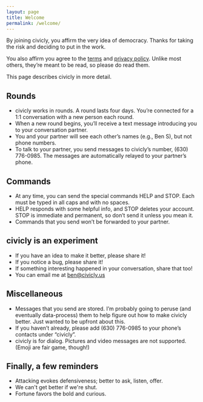 ```yaml
---
layout: page
title: Welcome
permalink: /welcome/
---
```


By joining civicly, you affirm the very idea of democracy. Thanks for taking the risk and deciding to put in the work.

You also affirm you agree to the [terms][] and [privacy policy][]. Unlike most others, they’re meant to be read, so please do read them.

This page describes civicly in more detail.

## Rounds

  - civicly works in rounds. A round lasts four days. You’re connected for a 1:1 conversation with a new person each round.
  - When a new round begins, you’ll receive a text message introducing you to your conversation partner.
  - You and your partner will see each other’s names (e.g., Ben S), but not phone numbers.
  - To talk to your partner, you send messages to civicly’s number, (630) 776-0985. The messages are automatically relayed to your partner’s phone.

## Commands

  - At any time, you can send the special commands HELP and STOP. Each must be typed in all caps and with no spaces.
  - HELP responds with some helpful info, and STOP deletes your account. STOP is immediate and permanent, so don’t send it unless you mean it.
  - Commands that you send won’t be forwarded to your partner.

## civicly is an experiment

  - If you have an idea to make it better, please share it!
  - If you notice a bug, please share it!
  - If something interesting happened in your conversation, share that too!
  - You can email me at ben@civicly.us

## Miscellaneous

  - Messages that you send are stored. I’m probably going to peruse (and eventually data-process) them to help figure out how to make civicly better. Just wanted to be upfront about this.
  - If you haven’t already, please add (630) 776-0985 to your phone’s contacts under “civicly”.
  - civicly is for dialog. Pictures and video messages are not supported. (Emoji are fair game, though!)

## Finally, a few reminders

  - Attacking evokes defensiveness; better to ask, listen, offer.
  - We can't get better if we're shut.
  - Fortune favors the bold and curious.

[terms]: /terms
[privacy policy]: /privacy
